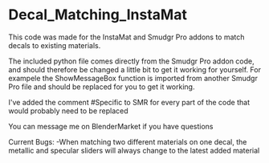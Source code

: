 # Decal_Matching_InstaMat

This code was made for the InstaMat and Smudgr Pro addons to match decals to existing materials.

The included python file comes directly from the Smudgr Pro addon code, and should therefore be changed a little bit to get it working for yourself. For exampele the ShowMessageBox function is imported from another Smudgr Pro file and should be replaced for you to get it working.

I've added the comment #Specific to SMR for every part of the code that would probably need to be replaced

You can message me on BlenderMarket if you have questions

Current Bugs:
-When matching two different materials on one decal, the metallic and specular sliders will always change to the latest added material
